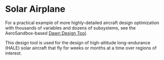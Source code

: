 # Solar Airplane

For a practical example of more highly-detailed aircraft design optimization with thousands of variables and dozens of subsystems, see the AeroSandbox-based [Dawn Design Tool](https://github.com/peterdsharpe/DawnDesignTool).

This design tool is used for the design of high-altitude long-endurance (HALE) solar aircraft that fly for weeks or months at a time over regions of interest.